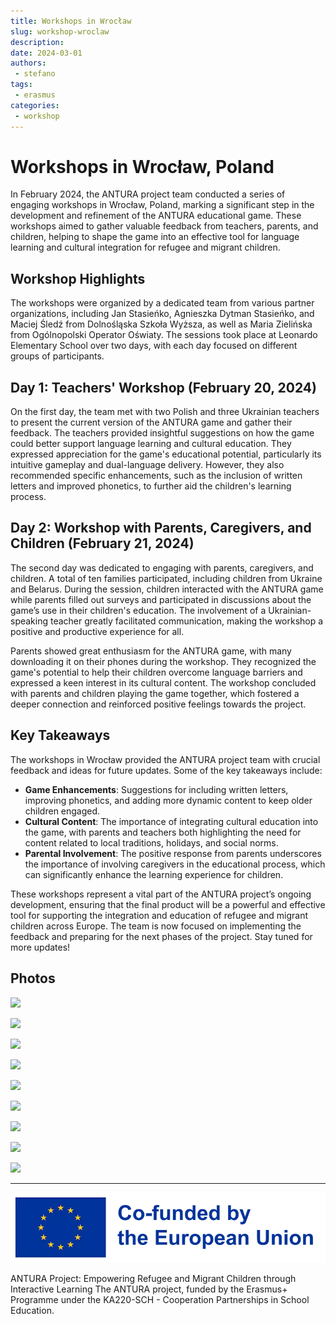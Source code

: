 ```yaml
---
title: Workshops in Wrocław
slug: workshop-wroclaw
description: 
date: 2024-03-01
authors: 
 - stefano
tags:
 - erasmus
categories:
 - workshop
---
```


# Workshops in Wrocław, Poland

In February 2024, the ANTURA project team conducted a series of engaging workshops in Wrocław, Poland, marking a significant step in the development and refinement of the ANTURA educational game. These workshops aimed to gather valuable feedback from teachers, parents, and children, helping to shape the game into an effective tool for language learning and cultural integration for refugee and migrant children.

<!-- more -->

## Workshop Highlights

The workshops were organized by a dedicated team from various partner organizations, including Jan Stasieńko, Agnieszka Dytman Stasieńko, and Maciej Śledź from Dolnośląska Szkoła Wyższa, as well as Maria Zielińska from Ogólnopolski Operator Oświaty. The sessions took place at Leonardo Elementary School over two days, with each day focused on different groups of participants.

## Day 1: Teachers' Workshop (February 20, 2024)
On the first day, the team met with two Polish and three Ukrainian teachers to present the current version of the ANTURA game and gather their feedback. The teachers provided insightful suggestions on how the game could better support language learning and cultural education. They expressed appreciation for the game's educational potential, particularly its intuitive gameplay and dual-language delivery. However, they also recommended specific enhancements, such as the inclusion of written letters and improved phonetics, to further aid the children's learning process.

## Day 2: Workshop with Parents, Caregivers, and Children (February 21, 2024)
The second day was dedicated to engaging with parents, caregivers, and children. A total of ten families participated, including children from Ukraine and Belarus. During the session, children interacted with the ANTURA game while parents filled out surveys and participated in discussions about the game’s use in their children's education. The involvement of a Ukrainian-speaking teacher greatly facilitated communication, making the workshop a positive and productive experience for all.

Parents showed great enthusiasm for the ANTURA game, with many downloading it on their phones during the workshop. They recognized the game's potential to help their children overcome language barriers and expressed a keen interest in its cultural content. The workshop concluded with parents and children playing the game together, which fostered a deeper connection and reinforced positive feelings towards the project.

## Key Takeaways

The workshops in Wrocław provided the ANTURA project team with crucial feedback and ideas for future updates. Some of the key takeaways include:

- **Game Enhancements**: Suggestions for including written letters, improving phonetics, and adding more dynamic content to keep older children engaged.
- **Cultural Content**: The importance of integrating cultural education into the game, with parents and teachers both highlighting the need for content related to local traditions, holidays, and social norms.
- **Parental Involvement**: The positive response from parents underscores the importance of involving caregivers in the educational process, which can significantly enhance the learning experience for children.

These workshops represent a vital part of the ANTURA project’s ongoing development, ensuring that the final product will be a powerful and effective tool for supporting the integration and education of refugee and migrant children across Europe. The team is now focused on implementing the feedback and preparing for the next phases of the project. Stay tuned for more updates!

## Photos

[![](https://blogger.googleusercontent.com/img/b/R29vZ2xl/AVvXsEjpm2hlXrHodi8YW7E40IG9aesLxNHDiKDheTpAjCIPDjQnK-P2LdGXncsgx3XKqvz0D64TBYll5GdQwAQWumUfTmBrn90uwa8w3TZ9NyonOW8U0Ya3gOR-1enKN19k0ZWRwIDnxBXbqCCd8iVV088sv5Rvs75S8Rm47MLrtYTnf_MwuZYI9iKIghfLFDM/s320/IMG_20240220_134933.jpg)](https://blogger.googleusercontent.com/img/b/R29vZ2xl/AVvXsEjpm2hlXrHodi8YW7E40IG9aesLxNHDiKDheTpAjCIPDjQnK-P2LdGXncsgx3XKqvz0D64TBYll5GdQwAQWumUfTmBrn90uwa8w3TZ9NyonOW8U0Ya3gOR-1enKN19k0ZWRwIDnxBXbqCCd8iVV088sv5Rvs75S8Rm47MLrtYTnf_MwuZYI9iKIghfLFDM/s4640/IMG_20240220_134933.jpg)


[![](https://blogger.googleusercontent.com/img/b/R29vZ2xl/AVvXsEiSNYTPIDU6udJidWWrnnmc9_pUBxIF7tI5UZbNePOcgUEjMgwDVWZ7QubLlKt1ToDhVxmjIhFtHnWUIA7RxtcWPn7zfAu91EbSH4-A-XLVkFPmeppN1VkMmARuBXXGY84BGTy7tYXBdQ4-H5cO1KkZ0zU_3-ChupctPcwjAZhFICXYl1u28BRJydz8vDU/s320/IMG_20240220_135008.jpg)](https://blogger.googleusercontent.com/img/b/R29vZ2xl/AVvXsEiSNYTPIDU6udJidWWrnnmc9_pUBxIF7tI5UZbNePOcgUEjMgwDVWZ7QubLlKt1ToDhVxmjIhFtHnWUIA7RxtcWPn7zfAu91EbSH4-A-XLVkFPmeppN1VkMmARuBXXGY84BGTy7tYXBdQ4-H5cO1KkZ0zU_3-ChupctPcwjAZhFICXYl1u28BRJydz8vDU/s4640/IMG_20240220_135008.jpg)


[![](https://blogger.googleusercontent.com/img/b/R29vZ2xl/AVvXsEiwgFIi3eah31Ql79RZNAWqWwHWsv9qvF7sSja1WM5xj4XR5hfiPCzSdwuwOiYV5rg1BIGVALEF6Iq2vSajeK8lq4Hx6VkQixul1wiX0FLTffb4fAGOKKpiVSnOgkunlFeKagfLS7tR2SjIdZKX4FnkjxFiJz4721jrGYR7N5uI5t9p1HxFnkS215nZ3Uk/s320/IMG_20240220_141203.jpg)](https://blogger.googleusercontent.com/img/b/R29vZ2xl/AVvXsEiwgFIi3eah31Ql79RZNAWqWwHWsv9qvF7sSja1WM5xj4XR5hfiPCzSdwuwOiYV5rg1BIGVALEF6Iq2vSajeK8lq4Hx6VkQixul1wiX0FLTffb4fAGOKKpiVSnOgkunlFeKagfLS7tR2SjIdZKX4FnkjxFiJz4721jrGYR7N5uI5t9p1HxFnkS215nZ3Uk/s4640/IMG_20240220_141203.jpg)


[![](https://blogger.googleusercontent.com/img/b/R29vZ2xl/AVvXsEiKESmpXB15qQIOlzpzzO97JQIm3ZbHPNFRlVThb_qwqcyoQYEoAWUxMJC9bTJjwcdEVorxPLEWoKCU2zywDOF4F4NAF6BDaAaJXYlJEzyNl3BCNhyQmozwd17aDspEpnUmllcsZ1MvjslfhsyHI6Ws_WpQ4L_O77VgEIUoVyZJwXPY6D613FIH_npDEWw/s320/IMG_20240221_120947.jpg)](https://blogger.googleusercontent.com/img/b/R29vZ2xl/AVvXsEiKESmpXB15qQIOlzpzzO97JQIm3ZbHPNFRlVThb_qwqcyoQYEoAWUxMJC9bTJjwcdEVorxPLEWoKCU2zywDOF4F4NAF6BDaAaJXYlJEzyNl3BCNhyQmozwd17aDspEpnUmllcsZ1MvjslfhsyHI6Ws_WpQ4L_O77VgEIUoVyZJwXPY6D613FIH_npDEWw/s4640/IMG_20240221_120947.jpg)


[![](https://blogger.googleusercontent.com/img/b/R29vZ2xl/AVvXsEiSZ2xOwi0AvQm8L3ID3GBoCPQJWxJ8hHE32_5xeH00pJK2Y71n5HmQtOdhzS6ZMnDjijbKE0cVr7QuEZ_LEojtWppwvcmkZxi8rikmWM4-itVoi3NWUKYaVTggzfE-vcuiUDIO1cDVKFvDrSfrK53GUhK3vZnQWkCgzIS0xCpuMhcO5TW5Zwq9gBITtng/s320/IMG_20240221_121007.jpg)](https://blogger.googleusercontent.com/img/b/R29vZ2xl/AVvXsEiSZ2xOwi0AvQm8L3ID3GBoCPQJWxJ8hHE32_5xeH00pJK2Y71n5HmQtOdhzS6ZMnDjijbKE0cVr7QuEZ_LEojtWppwvcmkZxi8rikmWM4-itVoi3NWUKYaVTggzfE-vcuiUDIO1cDVKFvDrSfrK53GUhK3vZnQWkCgzIS0xCpuMhcO5TW5Zwq9gBITtng/s4640/IMG_20240221_121007.jpg)


[![](https://blogger.googleusercontent.com/img/b/R29vZ2xl/AVvXsEj00rOsGutJzN8AapqV_CF9onJ3R-M14_tukG8JQA-l3CLh9t3i8up3ClApfSWQXX0Vjha1hLizvD3pISk5RAD4Uw10_qXAukAfwUS8dsz8pZNqncZGpiQ3s3DCglQm5olM0XoDmRUylLEKeEPn4HP1Mdjf1K0l1UZDeeFuCXP3dAVeC4lsZKUPVzNOaDI/s320/IMG_20240221_121021.jpg)](https://blogger.googleusercontent.com/img/b/R29vZ2xl/AVvXsEj00rOsGutJzN8AapqV_CF9onJ3R-M14_tukG8JQA-l3CLh9t3i8up3ClApfSWQXX0Vjha1hLizvD3pISk5RAD4Uw10_qXAukAfwUS8dsz8pZNqncZGpiQ3s3DCglQm5olM0XoDmRUylLEKeEPn4HP1Mdjf1K0l1UZDeeFuCXP3dAVeC4lsZKUPVzNOaDI/s4640/IMG_20240221_121021.jpg)


[![](https://blogger.googleusercontent.com/img/b/R29vZ2xl/AVvXsEjvrq-klSZGSTvhzKRf60csacY6oI2tpDHbetv-Us6atL4pvS3qGtSCa8-KU3VJNZi9qWeJTTFZlKk6yr_uQ20offuxeeqXtHWNZPjQZc_6SXiptZHDi1GGvcW1Q4jexDfFzBWd4sG3yynjI2hgHrExUZM6XUSq4MncHpIk7_4VOWC0svuVNMoNslnT4R0/s320/IMG_20240221_121127.jpg)](https://blogger.googleusercontent.com/img/b/R29vZ2xl/AVvXsEjvrq-klSZGSTvhzKRf60csacY6oI2tpDHbetv-Us6atL4pvS3qGtSCa8-KU3VJNZi9qWeJTTFZlKk6yr_uQ20offuxeeqXtHWNZPjQZc_6SXiptZHDi1GGvcW1Q4jexDfFzBWd4sG3yynjI2hgHrExUZM6XUSq4MncHpIk7_4VOWC0svuVNMoNslnT4R0/s4640/IMG_20240221_121127.jpg)

[![](https://blogger.googleusercontent.com/img/b/R29vZ2xl/AVvXsEjtUNEH81Nckpi0eRriCaIB29YO94tT71Iz5Yhz_9rGLB45FgCTB4CyUCaszHsJTWOADO2EUNiDihU3dMvS-UHAukRmeGw0cRUojB62hsXzhBiDwjBuclaOe0S8k0TC-nh8ENbX66VbaJaK4N70tUzIH8xoLhinRC48EjE4KOQgSr1nzPt1BkKix8gRtu4/s320/IMG_20240221_121248.jpg)](https://blogger.googleusercontent.com/img/b/R29vZ2xl/AVvXsEjtUNEH81Nckpi0eRriCaIB29YO94tT71Iz5Yhz_9rGLB45FgCTB4CyUCaszHsJTWOADO2EUNiDihU3dMvS-UHAukRmeGw0cRUojB62hsXzhBiDwjBuclaOe0S8k0TC-nh8ENbX66VbaJaK4N70tUzIH8xoLhinRC48EjE4KOQgSr1nzPt1BkKix8gRtu4/s4640/IMG_20240221_121248.jpg)

[![](https://blogger.googleusercontent.com/img/b/R29vZ2xl/AVvXsEhq9gJ0oE4GQ6-zb0FFfHhV15D3K6BSlLu9fUx34NiUuIWdl3EBMbY9L9oHHS77SwaKTmgytYiwmDxQ_Hol43CVN3iLzNTn2cD9eFfeoKiOFcEfPlsHumKp4zcALQuADH43U0XnRppQQnnsnfDbxy1YeppKxunlg5Hp4UzpnjIaDjFhVOdM2bUm-PsEEk0/s320/IMG_20240221_121552.jpg)](https://blogger.googleusercontent.com/img/b/R29vZ2xl/AVvXsEhq9gJ0oE4GQ6-zb0FFfHhV15D3K6BSlLu9fUx34NiUuIWdl3EBMbY9L9oHHS77SwaKTmgytYiwmDxQ_Hol43CVN3iLzNTn2cD9eFfeoKiOFcEfPlsHumKp4zcALQuADH43U0XnRppQQnnsnfDbxy1YeppKxunlg5Hp4UzpnjIaDjFhVOdM2bUm-PsEEk0/s4640/IMG_20240221_121552.jpg)

---

![Erasmus+](../../assets/img/blog/Co-fundedbytheEU.webp)

ANTURA Project: Empowering Refugee and Migrant Children through Interactive Learning The ANTURA project, funded by the Erasmus+ Programme under the KA220-SCH - Cooperation Partnerships in School Education.
